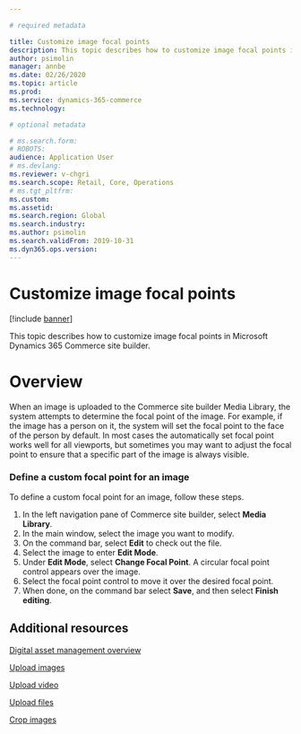 ```yaml
---

# required metadata

title: Customize image focal points
description: This topic describes how to customize image focal points in Microsoft Dynamics 365 Commerce site builder.
author: psimolin
manager: annbe
ms.date: 02/26/2020
ms.topic: article
ms.prod: 
ms.service: dynamics-365-commerce
ms.technology: 

# optional metadata

# ms.search.form: 
# ROBOTS: 
audience: Application User
# ms.devlang: 
ms.reviewer: v-chgri
ms.search.scope: Retail, Core, Operations
# ms.tgt_pltfrm: 
ms.custom: 
ms.assetid: 
ms.search.region: Global
ms.search.industry: 
ms.author: psimolin
ms.search.validFrom: 2019-10-31
ms.dyn365.ops.version: 
---
```


# Customize image focal points

[!include [banner](includes/banner.md)]

This topic describes how to customize image focal points in Microsoft Dynamics 365 Commerce site builder.

# Overview

When an image is uploaded to the Commerce site builder Media Library, the system attempts to determine the focal point of the image. For example, if the image has a person on it, the system will set the focal point to the face of the person by default. In most cases the automatically set focal point works well for all viewports, but sometimes you may want to adjust the focal point to ensure that a specific part of the image is always visible.

### Define a custom focal point for an image

To define a custom focal point for an image, follow these steps.

1. In the left navigation pane of Commerce site builder, select **Media Library**.
1. In the main window, select the image you want to modify.
1. On the command bar, select **Edit** to check out the file.
1. Select the image to enter **Edit Mode**.
1. Under **Edit Mode**, select **Change Focal Point**. A circular focal point control appears over the image.
1. Select the focal point control to move it over the desired focal point.
1. When done, on the command bar select **Save**, and then select **Finish editing**.

## Additional resources

[Digital asset management overview](dam-overview.md)

[Upload images](dam-upload-images.md)

[Upload video](dam-upload-video.md)

[Upload files](dam-upload-files.md)

[Crop images](dam-crop-images.md)
